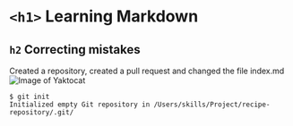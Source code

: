 # `<h1>` Learning Markdown
## `h2` Correcting mistakes
Created a repository, created a pull request and changed the file index.md
![Image of Yaktocat](https://octodex.github.com/images/yaktocat.png)

```
$ git init
Initialized empty Git repository in /Users/skills/Project/recipe-repository/.git/
```
